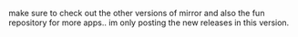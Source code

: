 make sure to check out the other versions of mirror and also the fun repository for more apps.. im only posting the new releases in this version.
